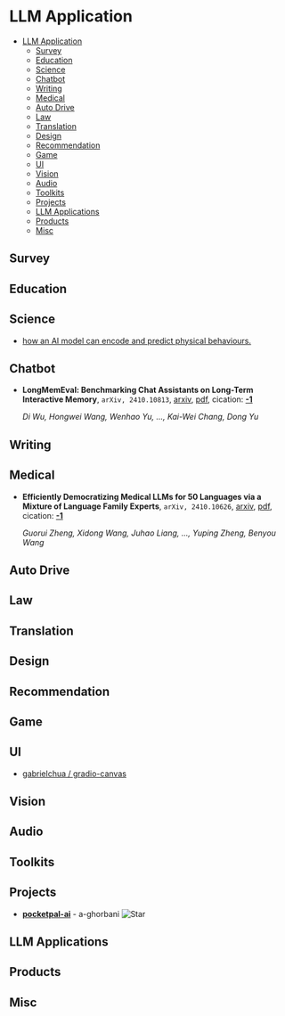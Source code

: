 # LLM Application

- [LLM Application](#llm-application)
  - [Survey](#survey)
  - [Education](#education)
  - [Science](#science)
  - [Chatbot](#chatbot)
  - [Writing](#writing)
  - [Medical](#medical)
  - [Auto Drive](#auto-drive)
  - [Law](#law)
  - [Translation](#translation)
  - [Design](#design)
  - [Recommendation](#recommendation)
  - [Game](#game)
  - [UI](#ui)
  - [Vision](#vision)
  - [Audio](#audio)
  - [Toolkits](#toolkits)
  - [Projects](#projects)
  - [LLM Applications](#llm-applications)
  - [Products](#products)
  - [Misc](#misc)


## Survey


## Education


## Science

- [how an AI model can encode and predict physical behaviours.](https://x.com/adcock_brett/status/1848032235716215157)

## Chatbot

- **LongMemEval: Benchmarking Chat Assistants on Long-Term Interactive
  Memory**, `arXiv, 2410.10813`, [arxiv](http://arxiv.org/abs/2410.10813v1), [pdf](http://arxiv.org/pdf/2410.10813v1.pdf), cication: [**-1**](None)

	 *Di Wu, Hongwei Wang, Wenhao Yu, ..., Kai-Wei Chang, Dong Yu*

## Writing


## Medical

- **Efficiently Democratizing Medical LLMs for 50 Languages via a Mixture of
  Language Family Experts**, `arXiv, 2410.10626`, [arxiv](http://arxiv.org/abs/2410.10626v1), [pdf](http://arxiv.org/pdf/2410.10626v1.pdf), cication: [**-1**](None)

	 *Guorui Zheng, Xidong Wang, Juhao Liang, ..., Yuping Zheng, Benyou Wang*

## Auto Drive


## Law


## Translation


## Design


## Recommendation


## Game


## UI

- [gabrielchua / gradio-canvas](https://huggingface.co/spaces/gabrielchua/gradio-canvas/tree/main)

## Vision


## Audio


## Toolkits


## Projects

- [**pocketpal-ai**](https://github.com/a-ghorbani/pocketpal-ai) - a-ghorbani ![Star](https://img.shields.io/github/stars/a-ghorbani/pocketpal-ai.svg?style=social&label=Star)

## LLM Applications


## Products


## Misc


